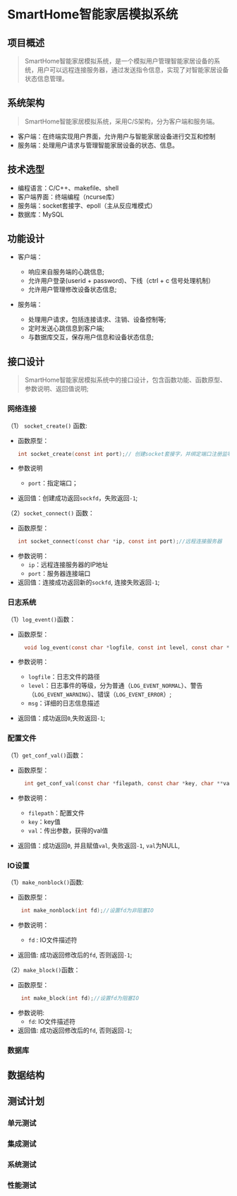 # SmartHome智能家居模拟系统

## 项目概述
> SmartHome智能家居模拟系统，是一个模拟用户管理智能家居设备的系统，用户可以远程连接服务器，通过发送指令信息，实现了对智能家居设备状态信息管理。

## 系统架构
> SmartHome智能家居模拟系统，采用C/S架构，分为客户端和服务端。

- 客户端：在终端实现用户界面，允许用户与智能家居设备进行交互和控制
- 服务端：处理用户请求与管理智能家居设备的状态、信息。

## 技术选型

- 编程语言：C/C++、makefile、shell
- 客户端界面：终端编程（ncurse库）
- 服务端：socket套接字、epoll（主从反应堆模式）
- 数据库：MySQL


## 功能设计

- 客户端：
  - 响应来自服务端的心跳信息;
  - 允许用户登录(userid + password)、下线（ctrl + c 信号处理机制）
  - 允许用户管理修改设备状态信息;
    
- 服务端：
  - 处理用户请求，包括连接请求、注销、设备控制等;
  - 定时发送心跳信息到客户端;
  - 与数据库交互，保存用户信息和设备状态信息;
  
## 接口设计
> SmartHome智能家居模拟系统中的接口设计，包含函数功能、函数原型、参数说明、返回值说明;

### 网络连接

 （1） `socket_create()` 函数:
  - 函数原型：
    ```C
    int socket_create(const int port);// 创建socket套接字，并绑定端口注册监听事件

    ```
  - 参数说明
     - `port`：指定端口；

  - 返回值：创建成功返回`sockfd`，失败返回`-1`;

  （2）`socket_connect()` 函数：
  - 函数原型：
     ```C
    int socket_connect(const char *ip, const int port);//远程连接服务器
     ```
  - 参数说明：
    - `ip`：远程连接服务器的IP地址
    - `port`：服务器连接端口
  - 返回值：连接成功返回新的`sockfd`, 连接失败返回`-1`;
    
### 日志系统
（1）`log_event()`函数：
 - 函数原型：
   ```C
     void log_event(const char *logfile, const int level, const char *msg);//向日志文件中打印日志信息
   ```
 - 参数说明：
   - `logfile`：日志文件的路径
   - `level`：日志事件的等级，分为普通（`LOG_EVENT_NORMAL`）、警告（`LOG_EVENT_WARNING`）、错误（`LOG_EVENT_ERROR`）;
   - `msg`：详细的日志信息描述
     
 - 返回值：成功返回`0`,失败返回`-1`;

### 配置文件
（1）`get_conf_val()`函数：

  - 函数原型：

    ```C
      int get_conf_val(const char *filepath, const char *key, char **val);//根据key获取val;
    ```
  - 参数说明：
    - `filepath`：配置文件
    - `key`：key值
    - `val`：传出参数，获得的val值
  
  - 返回值：成功返回`0`, 并且赋值`val`, 失败返回`-1`, `val`为NULL,

### IO设置
（1）`make_nonblock()`函数:
 - 函数原型：
  
    ```C
     int make_nonblock(int fd);//设置fd为非阻塞IO
    ```
 - 参数说明：
   - `fd` : IO文件描述符

 - 返回值: 成功返回修改后的`fd`, 否则返回`-1`;

（2）`make_block()`函数：
  - 函数原型：
    ```C
     int make_block(int fd);//设置fd为阻塞IO
    ```
  - 参数说明:
    - `fd`: IO文件描述符
  - 返回值: 成功返回修改后的`fd`, 否则返回`-1`;




### 数据库


## 数据结构

## 测试计划

### 单元测试

### 集成测试

### 系统测试

### 性能测试


